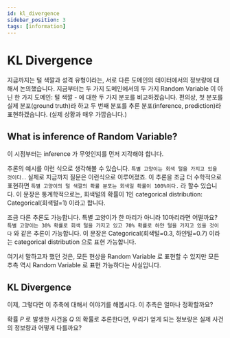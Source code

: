 ```yaml
---
id: kl_divergence
sidebar_position: 3
tags: [information]
---
```

# KL Divergence

지금까지는 털 색깔과 성격 유형이라는, 서로 다른 도메인의 데이터에서의 정보량에 대해서 논의했습니다. 지금부터는 두 가지 도메인에서의 두 가지 Random Variable 이 아닌 한 가지 도메인: 털 색깔 - 에 대한 두 가지 분포를 비교하겠습니다. 편의상, 첫 분포를 실제 분포(ground truth)라 하고 두 번째 분포를 추론 분포(inference, prediction)라 표현하겠습니다. (실제 상황과 매우 가깝습니다.)

## What is inference of Random Variable?

이 시점부터는 inference 가 무엇인지를 먼저 지각해야 합니다. 

추론의 예시를 이런 식으로 생각해볼 수 있습니다. `특별 고양이는 회색 털을 가지고 있을 것이다.`. 실제로 지금까지 질문은 이런식으로 이루어졌죠. 이 추론을 조금 더 수학적으로 표현하면 `특별 고양이의 털 색깔의 확률 분포는 회색일 확률이 100%이다.` 라 할수 있습니다. 이 문장은 통계학적으로는, 회색털의 확률이 1인 categorical distribution: Categorical(회색털=1) 이라고 합니다.

조금 다른 추론도 가능합니다. 특별 고양이가 한 마리가 아니라 10마리라면 어떨까요? `특별 고양이는 30% 확률로 회색 털을 가지고 있고 70% 확률로 하얀 털을 가지고 있을 것이다` 와 같은 추론이 가능합니다. 이 문장은 Categorical(회색털=0.3, 하얀털=0.7) 이라는 categorical distribution 으로 표현 가능합니다.

여기서 말하고자 했던 것은, 모든 현상을 Random Variable 로 표현할 수 있지만 모든 추측 역시 Random Variable 로 표현 가능하다는 사실입니다.

## KL Divergence

이제, 그렇다면 이 추축에 대해서 이야기를 해봅시다. 이 추측은 얼마나 정확할까요?

확률 $P$ 로 발생한 사건을 $Q$ 의 확률로 추론한다면, 우리가 얻게 되는 정보량은 실제 사건의 정보량과 어떻게 다를까요?

